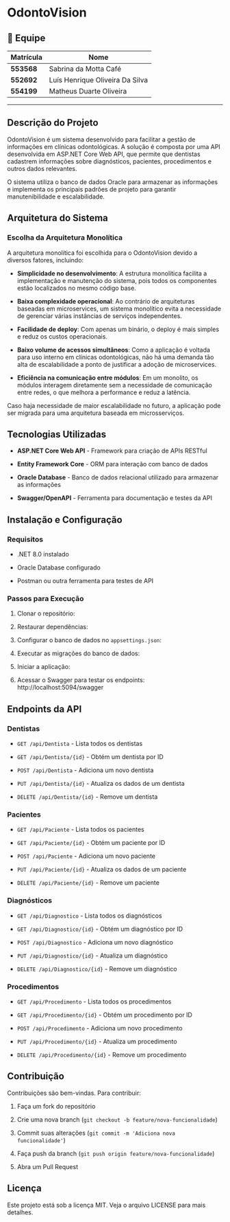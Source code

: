 # OdontoVision


## 👥 Equipe
| Matrícula  | Nome                              |
|------------|-----------------------------------|
| **553568** | Sabrina da Motta Café            |
| **552692** | Luís Henrique Oliveira Da Silva  |
| **554199** | Matheus Duarte Oliveira          |

---

## Descrição do Projeto

OdontoVision é um sistema desenvolvido para facilitar a gestão de informações em clínicas odontológicas. A solução é composta por uma API desenvolvida em ASP.NET Core Web API, que permite que dentistas cadastrem informações sobre diagnósticos, pacientes, procedimentos e outros dados relevantes.

O sistema utiliza o banco de dados Oracle para armazenar as informações e implementa os principais padrões de projeto para garantir manutenibilidade e escalabilidade.

## Arquitetura do Sistema

### Escolha da Arquitetura Monolítica

A arquitetura monolítica foi escolhida para o OdontoVision devido a diversos fatores, incluindo:

- **Simplicidade no desenvolvimento**: A estrutura monolítica facilita a implementação e manutenção do sistema, pois todos os componentes estão localizados no mesmo código base.
    
- **Baixa complexidade operacional**: Ao contrário de arquiteturas baseadas em microservices, um sistema monolítico evita a necessidade de gerenciar várias instâncias de serviços independentes.
    
- **Facilidade de deploy**: Com apenas um binário, o deploy é mais simples e reduz os custos operacionais.
    
- **Baixo volume de acessos simultâneos**: Como a aplicação é voltada para uso interno em clínicas odontológicas, não há uma demanda tão alta de escalabilidade a ponto de justificar a adoção de microservices.
    
- **Eficiência na comunicação entre módulos**: Em um monolito, os módulos interagem diretamente sem a necessidade de comunicação entre redes, o que melhora a performance e reduz a latência.
    

Caso haja necessidade de maior escalabilidade no futuro, a aplicação pode ser migrada para uma arquitetura baseada em microsserviços.

## Tecnologias Utilizadas

- **ASP.NET Core Web API** - Framework para criação de APIs RESTful
    
- **Entity Framework Core** - ORM para interação com banco de dados
    
- **Oracle Database** - Banco de dados relacional utilizado para armazenar as informações
    
- **Swagger/OpenAPI** - Ferramenta para documentação e testes da API
    

## Instalação e Configuração

### Requisitos

- .NET 8.0 instalado
    
- Oracle Database configurado
    
- Postman ou outra ferramenta para testes de API
    

### Passos para Execução

1. Clonar o repositório:
    
2. Restaurar dependências:
    
3. Configurar o banco de dados no `appsettings.json`:
    
4. Executar as migrações do banco de dados:
    
5. Iniciar a aplicação:
    
6. Acessar o Swagger para testar os endpoints: http://localhost:5094/swagger
    

## Endpoints da API

### Dentistas

- `GET /api/Dentista` - Lista todos os dentistas
    
- `GET /api/Dentista/{id}` - Obtém um dentista por ID
    
- `POST /api/Dentista` - Adiciona um novo dentista
    
- `PUT /api/Dentista/{id}` - Atualiza os dados de um dentista
    
- `DELETE /api/Dentista/{id}` - Remove um dentista
    

### Pacientes

- `GET /api/Paciente` - Lista todos os pacientes
    
- `GET /api/Paciente/{id}` - Obtém um paciente por ID
    
- `POST /api/Paciente` - Adiciona um novo paciente
    
- `PUT /api/Paciente/{id}` - Atualiza os dados de um paciente
    
- `DELETE /api/Paciente/{id}` - Remove um paciente
    

### Diagnósticos

- `GET /api/Diagnostico` - Lista todos os diagnósticos
    
- `GET /api/Diagnostico/{id}` - Obtém um diagnóstico por ID
    
- `POST /api/Diagnostico` - Adiciona um novo diagnóstico
    
- `PUT /api/Diagnostico/{id}` - Atualiza um diagnóstico
    
- `DELETE /api/Diagnostico/{id}` - Remove um diagnóstico
    

### Procedimentos

- `GET /api/Procedimento` - Lista todos os procedimentos
    
- `GET /api/Procedimento/{id}` - Obtém um procedimento por ID
    
- `POST /api/Procedimento` - Adiciona um novo procedimento
    
- `PUT /api/Procedimento/{id}` - Atualiza um procedimento
    
- `DELETE /api/Procedimento/{id}` - Remove um procedimento
    

## Contribuição

Contribuições são bem-vindas. Para contribuir:

1. Faça um fork do repositório
    
2. Crie uma nova branch (`git checkout -b feature/nova-funcionalidade`)
    
3. Commit suas alterações (`git commit -m 'Adiciona nova funcionalidade'`)
    
4. Faça push da branch (`git push origin feature/nova-funcionalidade`)
    
5. Abra um Pull Request
    

## Licença

Este projeto está sob a licença MIT. Veja o arquivo LICENSE para mais detalhes.
